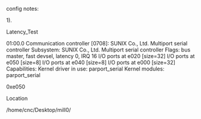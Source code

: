 



config notes: 

1).  


Latency_Test





01:00.0 Communication controller [0708]: SUNIX Co., Ltd. Multiport serial controller
	Subsystem: SUNIX Co., Ltd. Multiport serial controller
	Flags: bus master, fast devsel, latency 0, IRQ 16
	I/O ports at e020 [size=32]
	I/O ports at e050 [size=8]
	I/O ports at e040 [size=8]
	I/O ports at e000 [size=32]
	Capabilities: <access denied>
	Kernel driver in use: parport_serial
	Kernel modules: parport_serial


0xe050





Location


/home/cnc/Desktop/mill0/



